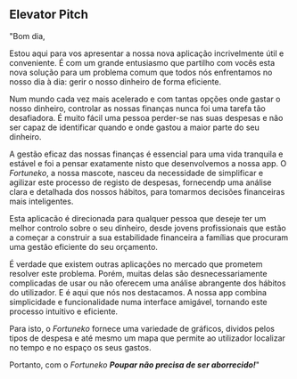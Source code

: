 ## Elevator Pitch

"Bom dia,

Estou aqui para vos apresentar a nossa nova aplicação incrivelmente útil e conveniente. É com um grande entusiasmo que partilho com vocês esta nova solução para um problema comum que todos nós enfrentamos no nosso dia à dia: gerir o nosso dinheiro de forma eficiente.

Num mundo cada vez mais acelerado e com tantas opções onde gastar o nosso dinheiro, controlar as nossas finanças nunca foi uma tarefa tão desafiadora. É muito fácil uma pessoa perder-se nas suas despesas e não ser capaz de identificar quando e onde gastou a maior parte do seu dinheiro.

A gestão eficaz das nossas finanças é essencial para uma vida tranquila e estável e foi a pensar exatamente nisto que desenvolvemos a nossa app. O *Fortuneko*, a nossa mascote, nasceu da necessidade de simplificar e agilizar este processo de registo de despesas, fornecendp uma análise clara e detalhada dos nossos hábitos, para tomarmos decisões financeiras mais inteligentes.

Esta aplicacão é direcionada para qualquer pessoa que deseje ter um melhor controlo sobre o seu dinheiro, desde jovens profissionais que estão a começar a construir a sua estabilidade financeira a famílias que procuram uma gestão eficiente do seu orçamento.

É verdade que existem outras aplicações no mercado que prometem resolver este problema. Porém, muitas delas são desnecessariamente complicadas de usar ou não oferecem uma análise abrangente dos hábitos do utilizador. E é aqui que nós nos destacamos. A nossa app combina simplicidade e funcionalidade numa interface amigável, tornando este processo intuitivo e eficiente.

Para isto, o *Fortuneko* fornece uma variedade de gráficos, dividos pelos tipos de despesa e até mesmo um mapa que permite ao utilizador localizar no tempo e no espaço os seus gastos.

Portanto, com o *Fortuneko* ***Poupar não precisa de ser aborrecido!***"
